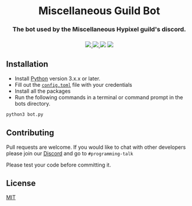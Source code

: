 <h1 align="center">
Miscellaneous Guild Bot
</h1>

<h3 align="center">
The bot used by the Miscellaneous Hypixel guild's discord.
  </h3>
  <h3 align="center">

  <a href="https://discord.gg/dEsfnJkQcq" alt="Discord">
      <img src="https://img.shields.io/discord/522586672148381726?label=discord&style=for-the-badge&color=blue"/>
  </a>
  <a href="https://miscguild.xyz" alt="Website">
      <img src="https://img.shields.io/website?down_color=red&down_message=Offline&style=for-the-badge&up_color=blue&up_message=Online&url=https://miscguild.xyz"/>
  </a>
      <img src="https://img.shields.io/github/languages/code-size/MiscGuild/MiscBot?color=blue&style=for-the-badge"/>
      <img src="https://img.shields.io/github/stars/MiscGuild/MiscBot?color=blue&style=for-the-badge"/>
</h3>

## Installation

* Install [Python](https://www.python.org/) version 3.x.x or later. 
* Fill out the [`config.toml`](https://github.com/MiscGuild/MiscBot/blob/main/config.toml) file with your credentials
* Install all the packages
* Run the following commands in a terminal or command prompt in the bots directory.

```bash
python3 bot.py
```

## Contributing
Pull requests are welcome. If you would like to chat with other developers please join our [Discord](https://discord.gg/dEsfnJkQcq) and go to `#programming-talk`

Please test your code before committing it.
## License
[MIT](https://github.com/MiscGuild/BridgeBot/blob/master/LICENSE)

